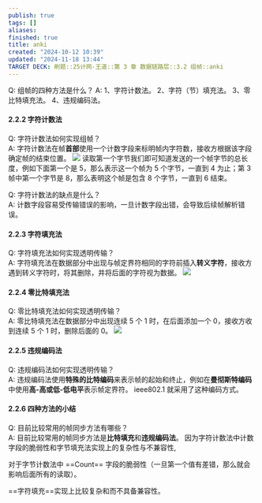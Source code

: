 ```yaml
---
publish: true
tags: []
aliases: 
finished: true
title: anki
created: "2024-10-12 10:39"
updated: "2024-11-18 13:44"
TARGET DECK: 刷题::25计网-王道::第 3 章 数据链路层::3.2 组帧::anki
---
```


Q: 组帧的四种方法是什么？ 
A: 1、字符计数法。
2、字符（节）填充法。
3、零比特填充法。
4、违规编码法。
<!--ID: 1722418839779-->

#### 2.2.2 字符计数法

Q: 字符计数法如何实现组帧？  
A: 字符计数法在帧**首部**使用一个计数字段来标明帧内字符数，接收方根据该字段确定帧的结束位置。
![](https://img.hwenyi.live/202407091646127.webp)
读取第一个字节我们即可知道发送的一个帧字节的总长度，例如下面第一个是 5，那么表示这一个帧为 5 个字节，一直到 4 为止；第 3 帧中第一个字节是 8，那么表明这个帧是包含 8 个字节，一直到 6 结束。
<!--ID: 1720535956464-->

Q: 字符计数法的缺点是什么？  
A: 计数字段容易受传输错误的影响，一旦计数字段出错，会导致后续帧解析错误。
<!--ID: 1720535956472-->

#### 2.2.3 字符填充法

Q: 字符填充法如何实现透明传输？  
A: 字符填充法在数据部分中出现与帧定界符相同的字符前插入**转义字符**，接收方遇到转义字符时，将其删除，并将后面的字符视为数据。
![](https://img.hwenyi.live/202407091646130.webp)
<!--ID: 1720535956481-->

#### 2.2.4 零比特填充法

Q: 零比特填充法如何实现透明传输？  
A: 零比特填充法在数据部分中出现连续 5 个 1 时，在后面添加一个 0，接收方收到连续 5 个 1 时，删除后面的 0。
![](https://img.hwenyi.live/202407091646132.webp)
<!--ID: 1720535956492-->

#### 2.2.5 违规编码法

Q: 违规编码法如何实现透明传输？  
A: 违规编码法使用**特殊的比特编码**来表示帧的起始和终止，例如在**曼彻斯特编码**中使用**高-高或低-低电平**表示帧定界符。
ieee802.1 就采用了这种编码方式。
<!--ID: 1720535956501-->

#### 2.2.6 四种方法的小结

Q: 目前比较常用的帧同步方法有哪些？  
A: 目前比较常用的帧同步方法是**比特填充**和**违规编码法**。
因为字符计数法中计数字段的脆弱性和字节填充法实现上的复杂性与不兼容性,
<!--ID: 1720535956509-->

对于字节计数法中 ==Count== 字段的脆弱性（一旦第一个值有差错，那么就会影响后面所有的读取）。
<!--ID: 1720535956445-->

==字符填充==实现上比较复杂和而不具备兼容性。
<!--ID: 1720535956454-->
